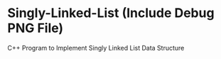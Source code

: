 # Singly-Linked-List (Include Debug PNG File)
C++ Program to Implement Singly Linked List Data Structure
